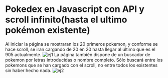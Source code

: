 # Pokedex en Javascript con API y scroll infinito(hasta el ultimo pokémon existente)
Al iniciar la página se mostraran los 20 primeros pokemon, y conforme se hace scroll, se iran cargando de 20 en 20 hasta llegar al último que es el 905 actualmente.
![ej1](https://user-images.githubusercontent.com/116076184/205587959-48110221-2da8-4f7d-b38c-e8af443479c2.png)
La página también dispone de un buscador de pokemon por letras introducidas o nombre completo.
Sólo buscará entre los pokemons que se han cargado con el scroll, no entre todos los existentes sin haber hecho nada.
![ej2](https://user-images.githubusercontent.com/116076184/205588581-b1fd5c46-611e-4172-bb11-15225bbd7bc1.png)

